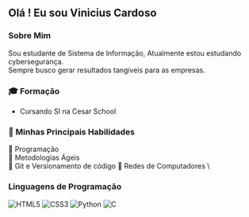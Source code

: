 ## Olá ! Eu sou Vinicius Cardoso

### Sobre Mim

Sou estudante de Sistema de Informação, Atualmente estou estudando cybersegurança. \
Sempre busco gerar resultados tangiveis para as empresas. 

### :mortar_board: Formação 
- Cursando SI na Cesar School

### :file_folder: Minhas Principais Habilidades 
:small_orange_diamond: Programação \
:small_orange_diamond: Metodologias Ágeis \
:small_orange_diamond: Git e Versionamento de código 
:small_orange_diamond: Redes de Computadores \

### Linguagens de Programação
![HTML5](https://img.shields.io/badge/html5-%23E34F26.svg?style=for-the-badge&logo=html5&logoColor=white)
![CSS3](https://img.shields.io/badge/css3-%231572B6.svg?style=for-the-badge&logo=css3&logoColor=white)
![Python](https://img.shields.io/badge/python-3670A0?style=for-the-badge&logo=python&logoColor=ffdd54) 
![C](https://img.shields.io/badge/c-%2300599C.svg?style=for-the-badge&logo=c&logoColor=white)
 
</div><br/>
